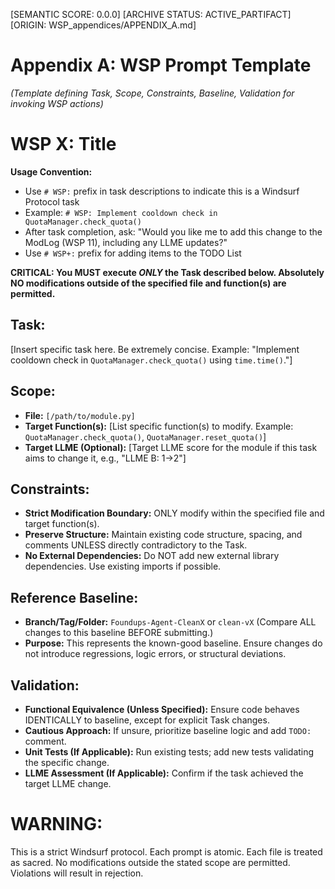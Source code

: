 [SEMANTIC SCORE: 0.0.0]
[ARCHIVE STATUS: ACTIVE_PARTIFACT]
[ORIGIN: WSP_appendices/APPENDIX_A.md]

# Appendix A: WSP Prompt Template

*(Template defining Task, Scope, Constraints, Baseline, Validation for invoking WSP actions)*

# WSP X: Title

**Usage Convention:**
* Use `# WSP:` prefix in task descriptions to indicate this is a Windsurf Protocol task
* Example: `# WSP: Implement cooldown check in QuotaManager.check_quota()`
* After task completion, ask: "Would you like me to add this change to the ModLog (WSP 11), including any LLME updates?"
* Use `# WSP+:` prefix for adding items to the TODO List

**CRITICAL: You MUST execute *ONLY* the Task described below. Absolutely NO modifications outside of the specified file and function(s) are permitted.**

## Task:
[Insert specific task here. Be extremely concise. Example: "Implement cooldown check in `QuotaManager.check_quota()` using `time.time()`."]

## Scope:
* **File:** `[/path/to/module.py]`
* **Target Function(s):** [List specific function(s) to modify. Example: `QuotaManager.check_quota()`, `QuotaManager.reset_quota()`]
* **Target LLME (Optional):** [Target LLME score for the module if this task aims to change it, e.g., "LLME B: 1->2"]

## Constraints:
* **Strict Modification Boundary:** ONLY modify within the specified file and target function(s).
* **Preserve Structure:** Maintain existing code structure, spacing, and comments UNLESS directly contradictory to the Task.
* **No External Dependencies:** Do NOT add new external library dependencies. Use existing imports if possible.

## Reference Baseline:
* **Branch/Tag/Folder:** `Foundups-Agent-CleanX` or `clean-vX` (Compare ALL changes to this baseline BEFORE submitting.)
* **Purpose:** This represents the known-good baseline. Ensure changes do not introduce regressions, logic errors, or structural deviations.

## Validation:
* **Functional Equivalence (Unless Specified):** Ensure code behaves IDENTICALLY to baseline, except for explicit Task changes.
* **Cautious Approach:** If unsure, prioritize baseline logic and add `TODO:` comment.
* **Unit Tests (If Applicable):** Run existing tests; add new tests validating the specific change.
* **LLME Assessment (If Applicable):** Confirm if the task achieved the target LLME change.

# WARNING:
This is a strict Windsurf protocol. Each prompt is atomic. Each file is treated as sacred. No modifications outside the stated scope are permitted. Violations will result in rejection. 